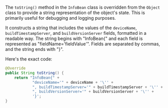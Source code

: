 The `toString()` method in the `InfoBean` class is overridden from the `Object` class to provide a string representation of the object's state. This is primarily useful for debugging and logging purposes.

It constructs a string that includes the values of the `deviceName`, `buildTimestampServer`, and `buildVersionServer` fields, formatted in a readable way. The string begins with "InfoBean{" and each field is represented as "fieldName='fieldValue'". Fields are separated by commas, and the string ends with "}".

Here's the exact code:

```java
@Override
public String toString() {
    return "InfoBean{" +
            "deviceName='" + deviceName + '\'' +
            ", buildTimestampServer='" + buildTimestampServer + '\'' +
            ", buildVersionServer='" + buildVersionServer + '\'' +
            '}';
}
```